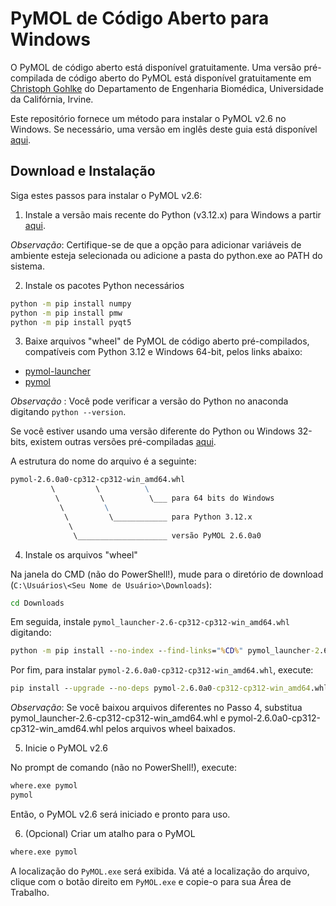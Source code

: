 # PyMOL de Código Aberto para Windows

O PyMOL de código aberto está disponível gratuitamente. Uma versão pré-compilada de código aberto do PyMOL está disponível gratuitamente em [Christoph Gohlke](https://www.cgohlke.com/) do Departamento de Engenharia Biomédica, Universidade da Califórnia, Irvine.

Este repositório fornece um método para instalar o PyMOL v2.6 no Windows. Se necessário, uma versão em inglês deste guia está disponível [aqui](https://github.com/LBC-LNBio/PyMOL4Win/blob/main/README.md).

## Download e Instalação

Siga estes passos para instalar o PyMOL v2.6:

1. Instale a versão mais recente do Python (v3.12.x) para Windows a partir [aqui](http://www.python.org/downloads/).

_Observação_: Certifique-se de que a opção para adicionar variáveis de ambiente esteja selecionada ou adicione a pasta do python.exe ao PATH do sistema.

2. Instale os pacotes Python necessários

```cmd
python -m pip install numpy
python -m pip install pmw
python -m pip install pyqt5
```

3. Baixe arquivos "wheel" de PyMOL de código aberto pré-compilados, compatíveis com Python 3.12 e Windows 64-bit, pelos links abaixo:

* [pymol-launcher](https://github.com/LBC-LNBio/PyMOL4Win/releases/latest/download/pymol_launcher-2.6-cp312-cp312-win_amd64.whl)
* [pymol](https://github.com/LBC-LNBio/PyMOL4Win/releases/latest/download/pymol-2.6.0a0-cp312-cp312-win_amd64.whl)

*Observação* : Você pode verificar a versão do Python no anaconda digitando `python --version`.

Se você estiver usando uma versão diferente do Python ou Windows 32-bits, existem outras versões pré-compiladas [aqui](https://github.com/cgohlke/pymol-open-source-wheels/releases).

A estrutura do nome do arquivo é a seguinte:

```cmd
pymol‑2.6.0a0‑cp312‑cp312‑win_amd64.whl
         \         \          \
          \         \          \___ para 64 bits do Windows
           \         \
            \         \____________ para Python 3.12.x
             \
              \____________________ versão PyMOL 2.6.0a0
```

4. Instale os arquivos "wheel"

Na janela do CMD (não do PowerShell!), mude para o diretório de download (`C:\Usuários\<Seu Nome de Usuário>\Downloads`):

```cmd
cd Downloads
```

Em seguida, instale `pymol_launcher-2.6-cp312-cp312-win_amd64.whl` digitando:

```cmd
python -m pip install --no-index --find-links="%CD%" pymol_launcher-2.6-cp312-cp312-win_amd64.whl
```

Por fim, para instalar `pymol-2.6.0a0-cp312-cp312-win_amd64.whl`, execute:

```cmd
pip install --upgrade --no-deps pymol-2.6.0a0-cp312-cp312-win_amd64.whl
```

*Observação*: Se você baixou arquivos diferentes no Passo 4, substitua pymol_launcher-2.6-cp312-cp312-win_amd64.whl e pymol-2.6.0a0-cp312-cp312-win_amd64.whl pelos arquivos wheel baixados.

5. Inicie o PyMOL v2.6

No prompt de comando (não no PowerShell!), execute:

```cmd
where.exe pymol
pymol
```

Então, o PyMOL v2.6 será iniciado e pronto para uso.

6. (Opcional) Criar um atalho para o PyMOL

```cmd
where.exe pymol
```

A localização do `PyMOL.exe` será exibida. Vá até a localização do arquivo, clique com o botão direito em `PyMOL.exe` e copie-o para sua Área de Trabalho.
